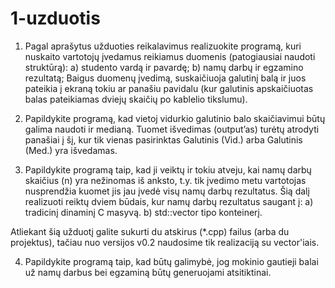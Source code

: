 # 1-uzduotis

1) Pagal aprašytus užduoties reikalavimus realizuokite programą, kuri nuskaito vartotojų įvedamus reikiamus duomenis (patogiausiai naudoti struktūrą):
a) studento vardą ir pavardę;
b) namų darbų ir egzamino rezultatą;
Baigus duomenų įvedimą, suskaičiuoja galutinį balą ir juos pateikia į ekraną tokiu ar panašiu pavidalu (kur galutinis apskaičiuotas balas pateikiamas dviejų skaičių po kablelio tikslumu).

2) Papildykite programą, kad vietoj vidurkio galutinio balo skaičiavimui būtų galima naudoti ir medianą. Tuomet išvedimas (output’as) turėtų atrodyti panašiai į šį, kur tik vienas pasirinktas Galutinis (Vid.) arba Galutinis (Med.) yra išvedamas.

3) Papildykite programą taip, kad ji veiktų ir tokiu atveju, kai namų darbų skaičius (n) yra nežinomas iš anksto, t.y. tik įvedimo metu vartotojas nusprendžia kuomet jis jau įvedė visų namų darbų rezultatus. Šią dalį realizuoti reiktų dviem būdais, kur namų darbų rezultatus saugant į:
a) tradicinį dinaminį C  masyvą.
b) std::vector tipo konteinerį.

Atliekant šią užduotį galite sukurti du atskirus (*.cpp) failus (arba du projektus), tačiau nuo versijos v0.2 naudosime tik realizaciją su vector'iais.

4) Papildykite programą taip, kad būtų galimybė, jog mokinio gautieji balai už namų darbus bei egzaminą būtų generuojami atsitiktinai.

